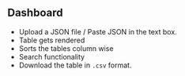 ## Dashboard

- Upload a JSON file / Paste JSON in the text box.
- Table gets rendered
- Sorts the tables column wise
- Search functionality 
- Download the table in `.csv` format.
